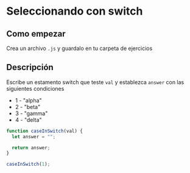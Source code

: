 # Seleccionando con switch

## Como empezar

Crea un archivo `.js` y guardalo en tu carpeta de ejercicios

## Descripción

Escribe un estamento switch que teste `val` y establezca `answer` con las siguientes condiciones

- 1 - "alpha"
- 2 - "beta"
- 3 - "gamma"
- 4 - "delta"

```js
function caseInSwitch(val) {
  let answer = "";

  return answer;
}

caseInSwitch(1);
```
